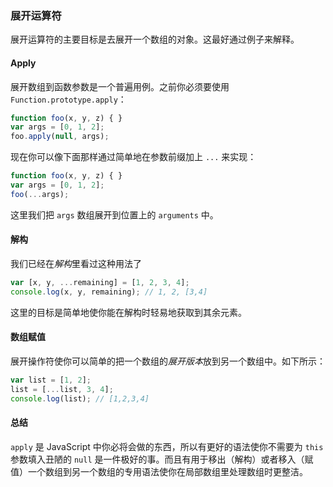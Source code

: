 ### 展开运算符

展开运算符的主要目标是去展开一个数组的对象。这最好通过例子来解释。

#### Apply
展开数组到函数参数是一个普遍用例。之前你必须要使用 `Function.prototype.apply`：

```ts
function foo(x, y, z) { }
var args = [0, 1, 2];
foo.apply(null, args);
```

现在你可以像下面那样通过简单地在参数前缀加上 `...` 来实现：

```ts
function foo(x, y, z) { }
var args = [0, 1, 2];
foo(...args);
```

这里我们把 `args` 数组展开到位置上的 `arguments` 中。

#### 解构
我们已经在*解构*里看过这种用法了

```ts
var [x, y, ...remaining] = [1, 2, 3, 4];
console.log(x, y, remaining); // 1, 2, [3,4]
```
这里的目标是简单地使你能在解构时轻易地获取到其余元素。

#### 数组赋值
展开操作符使你可以简单的把一个数组的*展开版本*放到另一个数组中。如下所示：

```ts
var list = [1, 2];
list = [...list, 3, 4];
console.log(list); // [1,2,3,4]
```

#### 总结
`apply` 是 JavaScript 中你必将会做的东西，所以有更好的语法使你不需要为 `this` 参数填入丑陋的 `null` 是一件极好的事。而且有用于移出（解构）或者移入（赋值）一个数组到另一个数组的专用语法使你在局部数组里处理数组时更整洁。


[](https://github.com/Microsoft/TypeScript/pull/1931)
